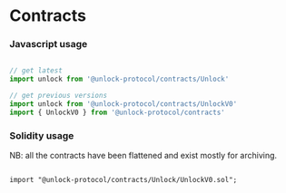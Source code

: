 # Contracts

### Javascript usage

```js

// get latest
import unlock from '@unlock-protocol/contracts/Unlock'

// get previous versions
import unlock from '@unlock-protocol/contracts/UnlockV0'
import { UnlockV0 } from '@unlock-protocol/contracts'

```


### Solidity usage

NB: all the contracts have been flattened and exist mostly for archiving.

```solidity

import "@unlock-protocol/contracts/Unlock/UnlockV0.sol";

```